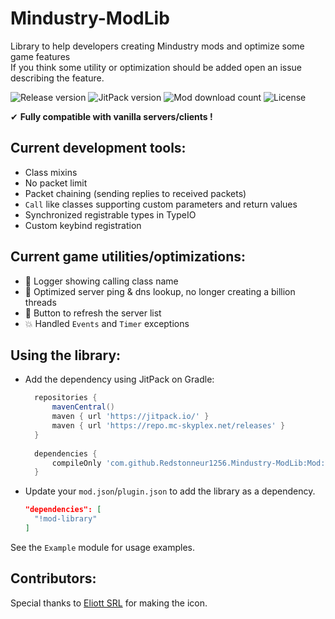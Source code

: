 # Mindustry-ModLib
Library to help developers creating Mindustry mods and optimize some game features  
If you think some utility or optimization should be added open an issue describing the feature.

![Release version](https://img.shields.io/github/v/release/Redstonneur1256/Mindustry-ModLib?style=for-the-badge)
![JitPack version](https://img.shields.io/jitpack/version/com.github.Redstonneur1256/Mindustry-ModLib?style=for-the-badge)
![Mod download count](https://img.shields.io/github/downloads/Redstonneur1256/Mindustry-ModLib/total?label=Mod%20downloads&style=for-the-badge)
![License](https://img.shields.io/github/license/Redstonneur1256/Mindustry-ModLib?style=for-the-badge)

✔ **Fully compatible with vanilla servers/clients !**

Current development tools:
-----

* Class mixins
* No packet limit
* Packet chaining (sending replies to received packets)
* `Call` like classes supporting custom parameters and return values
* Synchronized registrable types in TypeIO
* Custom keybind registration

Current game utilities/optimizations:
-----

* 📃 Logger showing calling class name
* 📶 Optimized server ping & dns lookup, no longer creating a billion threads
* 📶 Button to refresh the server list
* 💥 Handled `Events` and `Timer` exceptions

Using the library:
-----

- Add the dependency using JitPack on Gradle:
  ```groovy
    repositories {
        mavenCentral()
        maven { url 'https://jitpack.io/' }
        maven { url 'https://repo.mc-skyplex.net/releases' }
    }
    
    dependencies {
        compileOnly 'com.github.Redstonneur1256.Mindustry-ModLib:Mod:VERSION'
    }
  ```
- Update your `mod.json`/`plugin.json` to add the library as a dependency.
  ```json
  "dependencies": [
    "!mod-library"
  ]
  ```

See the `Example` module for usage examples.

Contributors:
-------

Special thanks to [Eliott SRL](https://github.com/Eliott-Srl) for making the icon.
